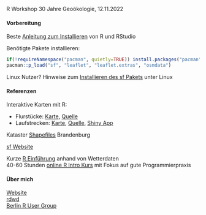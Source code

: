 R Workshop 30 Jahre Geoökologie, 12.11.2022

#### Vorbereitung

Beste [Anleitung zum Installieren](https://bookdown.org/brry/course/installieren.html#installieren) von R und RStudio

Benötigte Pakete installieren:
``` r
if(!requireNamespace("pacman", quietly=TRUE)) install.packages("pacman")
pacman::p_load("sf", "leaflet", "leaflet.extras", "osmdata")
```
Linux Nutzer? Hinweise zum [Installieren des sf Pakets](https://r-spatial.github.io/sf/#linux) unter Linux


#### Referenzen

Interaktive Karten mit R:

- Flurstücke: [Karte](https://brry.github.io/sewekow), [Quelle](https://github.com/brry/sewekow/blob/main/karte.R)
- Laufstrecken: [Karte](https://brry.github.io/runway), [Quelle](https://github.com/brry/runway/blob/master/berryMaps.R), [Shiny App](https://brry.shinyapps.io/runway)

Kataster [Shapefiles](https://data.geobasis-bb.de/geobasis/daten/alkis/Vektordaten/shape/) Brandenburg

[sf Website](https://r-spatial.github.io/sf/)

Kurze [R Einführung](https://github.com/brry/hour) anhand von Wetterdaten  
40-60 Stunden [online R Intro Kurs](https://open.hpi.de/courses/programmieren-r2022) mit Fokus auf gute Programmierpraxis


#### Über mich
[Website](https://brry.github.io/)  
[rdwd](https://bookdown.org/brry/rdwd/)  
[Berlin R User Group](https://www.meetup.com/de-DE/Berlin-R-Users-Group/)  
